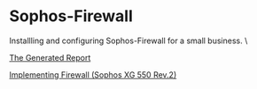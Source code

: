 # Sophos-Firewall

Installling and configuring Sophos-Firewall for a small business. \

[The Generated Report](Firewall-Report.pdf) 

[Implementing Firewall (Sophos XG 550 Rev.2)](Sophos-Setup.pdf)

